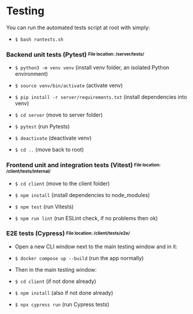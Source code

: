 # Testing

You can run the automated tests script at root with simply:
- `$ bash runtests.sh`

### Backend unit tests (Pytest) <sup><sub>File location: /server/tests/</sub></sup>
- `$ python3 -m venv venv` (install venv folder, an isolated Python environment)

- `$ source venv/bin/activate` (activate venv)

- `$ pip install -r server/requirements.txt` (install dependencies into venv)

- `$ cd server` (move to server folder)

- `$ pytest` (run Pytests)

- `$ deactivate` (deactivate venv)

- `$ cd ..` (move back to root)

### Frontend unit and integration tests (Vitest) <sup><sub>File location: /client/tests/internal/</sub></sup>
- `$ cd client` (move to the client folder)

- `$ npm install` (install dependencies to node_modules)

- `$ npm test` (run Vitests)

- `$ npm run lint` (run ESLint check, if no problems then ok)

### E2E tests (Cypress) <sup><sub>File location: /client/tests/e2e/</sub></sup>
- Open a new CLI window next to the main testing window and in it:
  
- `$ docker compose up --build` (run the app normally)

- Then in the main testing window:
  
- `$ cd client` (if not done already)

- `$ npm install` (also if not done already)

- `$ npx cypress run` (run Cypress tests)
